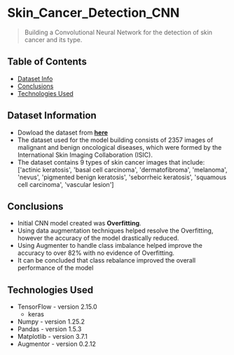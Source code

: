 # Skin_Cancer_Detection_CNN
> Building a Convolutional Neural Network for the detection of skin cancer and its type.

## Table of Contents
* [Dataset Info](#dataset-information)
* [Conclusions](#conclusions)
* [Technologies Used](#technologies-used)


## Dataset Information
- Dowload the dataset from [**here**](https://drive.google.com/file/d/1xLfSQUGDl8ezNNbUkpuHOYvSpTyxVhCs/view)
- The dataset used for the model building consists of 2357 images of malignant and benign oncological diseases, which were formed by the International Skin Imaging Collaboration (ISIC).
- The dataset contains 9 types of skin cancer images that include:
	['actinic keratosis', 'basal cell carcinoma', 'dermatofibroma', 'melanoma', 'nevus', 'pigmented benign keratosis', 'seborrheic keratosis', 'squamous cell carcinoma', 'vascular lesion']


## Conclusions
- Initial CNN model created was **Overfitting**.
- Using data augmentation techniques helped resolve the Overfitting, however the accuracy of the model drastically reduced.
- Using Augmenter to handle class imbalance helped improve the accuracy to over 82% with no evidence of Overfitting.
- It can be concluded that class rebalance improved the overall performance of the model



## Technologies Used
- TensorFlow - version 2.15.0
	* keras
- Numpy - version 1.25.2
- Pandas - version 1.5.3
- Matplotlib - version 3.7.1
- Augmentor - version 0.2.12

